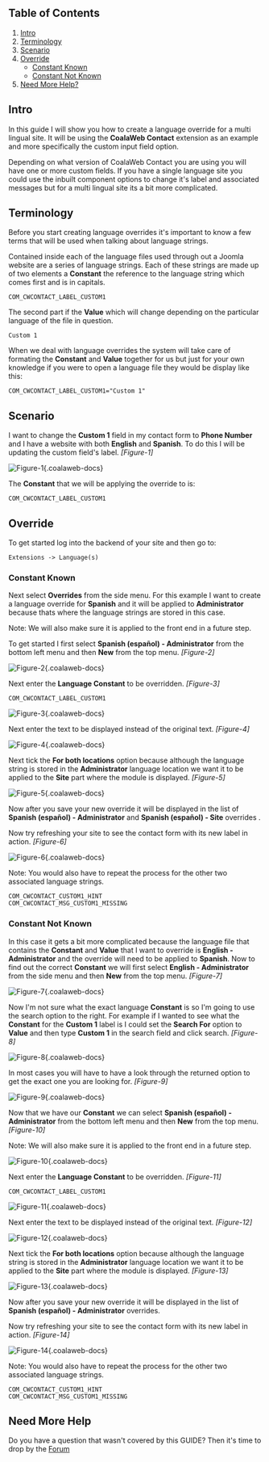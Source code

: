 ## Table of Contents
1.  [Intro](#intro)
2.  [Terminology](#terms)
3.  [Scenario](#scenario)
4.  [Override](#override)
    -   [Constant Known](#known)
    -   [Constant Not Known](#notknown)
5.  [Need More Help?](#more-help)

## <a class="doc-top" name="intro"></a> Intro

In this guide I will show you how to create a language override for a multi lingual site. It will be using the **CoalaWeb Contact** extension as an example and more specifically the custom input field option.

Depending on what version of CoalaWeb Contact you are using you will have one or more custom fields. If you have a single language site you could use the inbuilt component options to change it's label and associated messages but for a multi lingual site its a bit more complicated.

## <a name="terms"></a> Terminology

<div class="uk-alert">Before you start creating language overrides it's important to know a few terms that will be used when talking about language strings.</div>

Contained inside each of the language files used through out a Joomla website are a series of language strings. Each of these strings are made up of two elements a **Constant** the reference to the language string which comes first and is in capitals.

    COM_CWCONTACT_LABEL_CUSTOM1

The second part if the **Value** which will change depending on the particular language of the file in question.

    Custom 1

When we deal with language overrides the system will take care of formating the **Constant** and **Value** together for us but just for your own knowledge if you were to open a language file they would be display like this:

    COM_CWCONTACT_LABEL_CUSTOM1="Custom 1"

## <a name="scenario"></a> Scenario

I want to change the **Custom 1** field in my contact form to **Phone Number** and I have a website with both **English** and **Spanish**. To do this I will be updating the custom field's label. *\[Figure-1\]*

![Figure-1](https://d1tgoab1lhw0tx.cloudfront.net/images/docs/joomla-extensions/general/lang-override/image-1.png "Figure-1"){.coalaweb-docs}

The **Constant** that we will be applying the override to is:

    COM_CWCONTACT_LABEL_CUSTOM1

## <a name="override"></a> Override

To get started log into the backend of your site and then go to:

    Extensions -> Language(s)

### <a name="known"></a> Constant Known 

Next select **Overrides** from the side menu. For this example I want to create a language override for **Spanish** and it will be applied to **Administrator** because thats where the language strings are stored in this case. 

<div class="uk-alert">Note: We will also make sure it is applied to the front end in a future step.</div>

To get started I first select **Spanish (español) - Administrator** from the bottom left menu and then **New** from the top menu. *\[Figure-2\]*

![Figure-2](https://d1tgoab1lhw0tx.cloudfront.net/images/docs/joomla-extensions/general/lang-override/image-2.png "Figure-2"){.coalaweb-docs}

Next enter the **Language Constant** to be overridden. *\[Figure-3\]*

    COM_CWCONTACT_LABEL_CUSTOM1

![Figure-3](https://d1tgoab1lhw0tx.cloudfront.net/images/docs/joomla-extensions/general/lang-override/image-3.png "Figure-3"){.coalaweb-docs}

Next enter the text to be displayed instead of the original text.  *\[Figure-4\]*

![Figure-4](https://d1tgoab1lhw0tx.cloudfront.net/images/docs/joomla-extensions/general/lang-override/image-4.png "Figure-4"){.coalaweb-docs}

Next tick the **For both locations** option because although the language string is stored in the **Administrator** language location we want it to be applied to the **Site** part where the module is displayed. *\[Figure-5\]*

![Figure-5](https://d1tgoab1lhw0tx.cloudfront.net/images/docs/joomla-extensions/general/lang-override/image-5.png "Figure-5"){.coalaweb-docs}

Now after you save your new override it will be displayed in the list of **Spanish (español) - Administrator** and **Spanish (español) - Site** overrides .

Now try refreshing your site to see the contact form with its new label in action. *\[Figure-6\]*

![Figure-6](https://d1tgoab1lhw0tx.cloudfront.net/images/docs/joomla-extensions/general/lang-override/image-6.png "Figure-6"){.coalaweb-docs}

<div class="uk-alert">Note: You would also have to repeat the process for the other two associated language strings.</div>

    COM_CWCONTACT_CUSTOM1_HINT
    COM_CWCONTACT_MSG_CUSTOM1_MISSING

### <a name="notknown"></a> Constant Not Known

In this case it gets a bit more complicated because the language file that contains the **Constant** and **Value** that I want to override is **English - Administrator** and the override will need to be applied to **Spanish**. Now to find out the correct **Constant** we will first select **English - Administrator** from the side menu and then **New** from the top menu. *\[Figure-7\]*

![Figure-7](https://d1tgoab1lhw0tx.cloudfront.net/images/docs/joomla-extensions/general/lang-override/image-7.png "Figure-7"){.coalaweb-docs}


Now I'm not sure what the exact language **Constant** is so I'm going to use the search option to the right. For example if I wanted to see what the **Constant** for the **Custom 1** label is I could set the **Search For** option to **Value** and then type **Custom 1** in the search field and click search.  *\[Figure-8\]*

![Figure-8](https://d1tgoab1lhw0tx.cloudfront.net/images/docs/joomla-extensions/general/lang-override/image-8.png "Figure-8"){.coalaweb-docs}

In most cases you will have to have a look through the returned option to get the exact one you are looking for. *\[Figure-9\]*

![Figure-9](https://d1tgoab1lhw0tx.cloudfront.net/images/docs/joomla-extensions/general/lang-override/image-9.png "Figure-9"){.coalaweb-docs}

Now that we have our **Constant** we can select **Spanish (español) - Administrator** from the bottom left menu and then **New** from the top menu. *\[Figure-10\]*

<div class="uk-alert">Note: We will also make sure it is applied to the front end in a future step.</div>

![Figure-10](https://d1tgoab1lhw0tx.cloudfront.net/images/docs/joomla-extensions/general/lang-override/image-2.png "Figure-10"){.coalaweb-docs}

Next enter the **Language Constant** to be overridden. *\[Figure-11\]*

    COM_CWCONTACT_LABEL_CUSTOM1

![Figure-11](https://d1tgoab1lhw0tx.cloudfront.net/images/docs/joomla-extensions/general/lang-override/image-3.png "Figure-11"){.coalaweb-docs}

Next enter the text to be displayed instead of the original text.  *\[Figure-12\]*

![Figure-12](https://d1tgoab1lhw0tx.cloudfront.net/images/docs/joomla-extensions/general/lang-override/image-4.png "Figure-12"){.coalaweb-docs}

Next tick the **For both locations** option because although the language string is stored in the **Administrator** language location we want it to be applied to the **Site** part where the module is displayed. *\[Figure-13\]*

![Figure-13](https://d1tgoab1lhw0tx.cloudfront.net/images/docs/joomla-extensions/general/lang-override/image-5.png "Figure-13"){.coalaweb-docs}

Now after you save your new override it will be displayed in the list of **Spanish (español) - Administrator** overrides.

Now try refreshing your site to see the contact form with its new label in action.  *\[Figure-14\]*

![Figure-14](https://d1tgoab1lhw0tx.cloudfront.net/images/docs/joomla-extensions/general/lang-override/image-6.png "Figure-14"){.coalaweb-docs}

<div class="uk-alert">Note: You would also have to repeat the process for the other two associated language strings.</div>

    COM_CWCONTACT_CUSTOM1_HINT
    COM_CWCONTACT_MSG_CUSTOM1_MISSING

## <a name="more-help"></a>Need More Help

<div class="uk-alert">Do you have a question that wasn't covered by this GUIDE? Then it's time to drop by the <a href="https://coalaweb.com/forum/index" target="_self">Forum</a></div>
